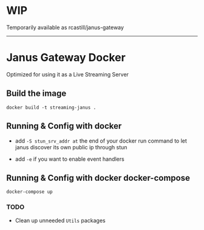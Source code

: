 # WIP

Temporarily available as rcastill/janus-gateway

---

# Janus Gateway Docker
Optimized for using it as a Live Streaming Server

## Build the image 

`docker build -t streaming-janus .`

## Running & Config with docker

* add `-S stun_srv_addr at` the end of your docker run command to let janus discover its own public ip through stun

* add `-e` if you want to enable event handlers

## Running & Config with docker docker-compose

`docker-compose up`

### TODO

* Clean up unneeded `Utils` packages


